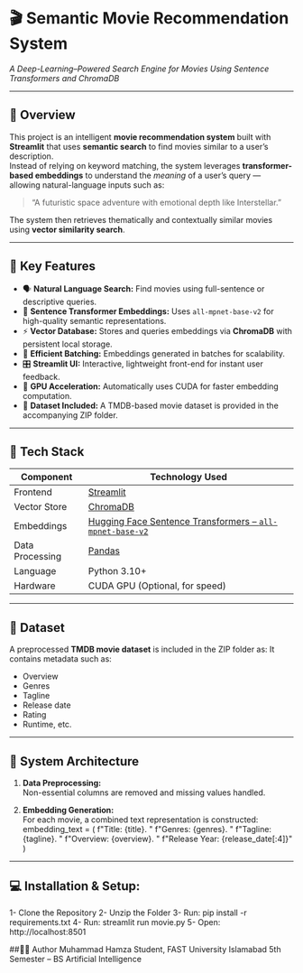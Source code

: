 # 🎬 Semantic Movie Recommendation System  
*A Deep-Learning–Powered Search Engine for Movies Using Sentence Transformers and ChromaDB*

---

## 🚀 Overview
This project is an intelligent **movie recommendation system** built with **Streamlit** that uses **semantic search** to find movies similar to a user’s description.  
Instead of relying on keyword matching, the system leverages **transformer-based embeddings** to understand the *meaning* of a user’s query — allowing natural-language inputs such as:

> “A futuristic space adventure with emotional depth like Interstellar.”

The system then retrieves thematically and contextually similar movies using **vector similarity search**.

---

## 🧠 Key Features
- 🗣 **Natural Language Search:** Find movies using full-sentence or descriptive queries.  
- 🧩 **Sentence Transformer Embeddings:** Uses `all-mpnet-base-v2` for high-quality semantic representations.  
- ⚡ **Vector Database:** Stores and queries embeddings via **ChromaDB** with persistent local storage.  
- 🧱 **Efficient Batching:** Embeddings generated in batches for scalability.  
- 🎛 **Streamlit UI:** Interactive, lightweight front-end for instant user feedback.  
- 🧮 **GPU Acceleration:** Automatically uses CUDA for faster embedding computation.  
- 💾 **Dataset Included:** A TMDB-based movie dataset is provided in the accompanying ZIP folder.  

---

## 🧰 Tech Stack
| Component | Technology Used |
|------------|-----------------|
| Frontend | [Streamlit](https://streamlit.io/) |
| Vector Store | [ChromaDB](https://www.trychroma.com/) |
| Embeddings | [Hugging Face Sentence Transformers – `all-mpnet-base-v2`](https://huggingface.co/sentence-transformers/all-mpnet-base-v2) |
| Data Processing | [Pandas](https://pandas.pydata.org/) |
| Language | Python 3.10+ |
| Hardware | CUDA GPU (Optional, for speed) |

---

## 📂 Dataset
A preprocessed **TMDB movie dataset** is included in the ZIP folder as:
It contains metadata such as: 
- Overview  
- Genres  
- Tagline  
- Release date  
- Rating  
- Runtime, etc.

---

## 🧩 System Architecture
1. **Data Preprocessing:**  
   Non-essential columns are removed and missing values handled.  

2. **Embedding Generation:**  
   For each movie, a combined text representation is constructed:
   embedding_text = (
       f"Title: {title}. "
       f"Genres: {genres}. "
       f"Tagline: {tagline}. "
       f"Overview: {overview}. "
       f"Release Year: {release_date[:4]}"
   )

 ---
## 💻 Installation & Setup:
1- Clone the Repository
2- Unzip the Folder
3- Run: pip install -r requirements.txt
4- Run: streamlit run movie.py
5- Open: http://localhost:8501


##🧑‍💻 Author
Muhammad Hamza
Student, FAST University Islamabad
5th Semester – BS Artificial Intelligence
